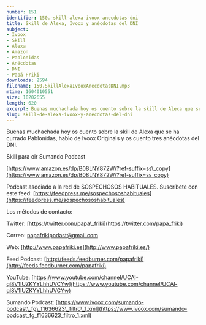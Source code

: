 ```yaml
---
number: 151
identifier: 150.-skill-alexa-ivoox-anecdotas-dni
title: Skill de Alexa, Ivoox y anécdotas del DNI
subject:
- Ivoox
- Skill
- Alexa
- Amazon
- Pablonidas
- Anécdotas
- DNI
- Papá Friki
downloads: 2594
filename: 150.SkillAlexaIvooxAnecdotasDNI.mp3
mtime: 1604010551
size: 10202655
length: 620
excerpt: Buenas muchachada hoy os cuento sobre la skill de Alexa que se ha currado Pablonidas, hablo de Ivoox Originals y os cuento tres anécdotas del DNI
slug: skill-de-alexa-ivoox-y-anecdotas-del-dni
---
```

Buenas muchachada hoy os cuento sobre la skill de Alexa que se ha currado Pablonidas, hablo de Ivoox Originals y os cuento tres anécdotas del DNI.

Skill para oir Sumando Podcast

[https://www.amazon.es/dp/B08LNY872W/?ref-suffix=ss\_copy](https://www.amazon.es/dp/B08LNY872W/?ref-suffix=ss_copy)

Podcast asociado a la red de SOSPECHOSOS HABITUALES. Suscríbete con este feed: [https://feedpress.me/sospechososhabituales](https://feedpress.me/sospechososhabituales)

Los métodos de contacto:

Twitter: [https://twitter.com/papa\_friki](https://twitter.com/papa_friki)

Correo: [papafrikipodast@gmail.com](https://archive.org/details/papafrikipodast@gmail.com)

Web: [http://www.papafriki.es](http://www.papafriki.es/)

Feed Podcast: [http://feeds.feedburner.com/papafriki](http://feeds.feedburner.com/papafriki)

YouTube: [https://www.youtube.com/channel/UCAl-ql8V1IUZKYYLhhUVCYw](https://www.youtube.com/channel/UCAl-ql8V1IUZKYYLhhUVCYw)

Sumando Podcast: [https://www.ivoox.com/sumando-podcast\_fg\_f1636623\_filtro\_1.xml](https://www.ivoox.com/sumando-podcast_fg_f1636623_filtro_1.xml)